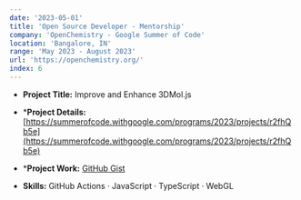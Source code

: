 ```yaml
---
date: '2023-05-01'
title: 'Open Source Developer - Mentorship'
company: 'OpenChemistry - Google Summer of Code'
location: 'Bangalore, IN'
range: 'May 2023 - August 2023'
url: 'https://openchemistry.org/'
index: 6
---
```


- **Project Title:** Improve and Enhance 3DMol.js
- ***Project Details:** [https://summerofcode.withgoogle.com/programs/2023/projects/r2fhQb5e](https://summerofcode.withgoogle.com/programs/2023/projects/r2fhQb5e)
- ***Project Work:** [GitHub Gist](https://gist.github.com/adithyaakrishna/33c35519edaa8cac130ec4a96800c93f)

- **Skills:** GitHub Actions · JavaScript · TypeScript · WebGL